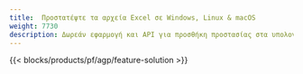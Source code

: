 ```yaml
---
title:  Προστατέψτε τα αρχεία Excel σε Windows, Linux & macOS
weight: 7730
description: Δωρεάν εφαρμογή και API για προσθήκη προστασίας στα υπολογιστικά φύλλα XLS, XLSX & ODS
---
```

{{< blocks/products/pf/agp/feature-solution >}} 

